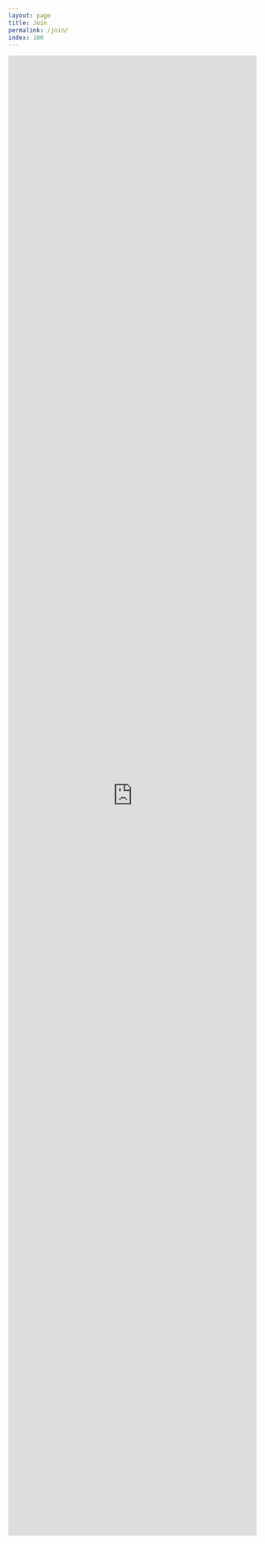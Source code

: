```yaml
---
layout: page
title: Join
permalink: /join/
index: 100
---
```


<div class="backgroundJoin backgroundImageCenter tintDark">
    <iframe src="https://docs.google.com/forms/d/e/1FAIpQLScChtgICQuQ8b2aS9F-jo_XSNprxp2KNscf6lrkviMQjGKNBQ/viewform?embedded=true" width="100%" height="3000" frameborder="0" marginheight="0" marginwidth="0">Loading…</iframe>
</div>